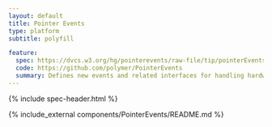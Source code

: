 ```yaml
---
layout: default
title: Pointer Events
type: platform
subtitle: polyfill

feature:
  spec: https://dvcs.w3.org/hg/pointerevents/raw-file/tip/pointerEvents.html
  code: https://github.com/polymer/PointerEvents
  summary: Defines new events and related interfaces for handling hardware agnostic pointer input from devices like a mouse, pen, or touchscreen.
---
```


{% include spec-header.html %}

{% include_external components/PointerEvents/README.md %}
